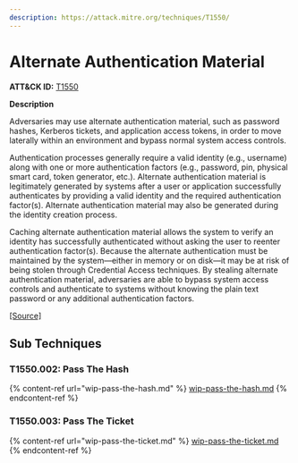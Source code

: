 ```yaml
---
description: https://attack.mitre.org/techniques/T1550/
---
```


# Alternate Authentication Material

**ATT\&CK ID:** [T1550](https://attack.mitre.org/techniques/T1550/)

**Description**

Adversaries may use alternate authentication material, such as password hashes, Kerberos tickets, and application access tokens, in order to move laterally within an environment and bypass normal system access controls.

Authentication processes generally require a valid identity (e.g., username) along with one or more authentication factors (e.g., password, pin, physical smart card, token generator, etc.). Alternate authentication material is legitimately generated by systems after a user or application successfully authenticates by providing a valid identity and the required authentication factor(s). Alternate authentication material may also be generated during the identity creation process.

Caching alternate authentication material allows the system to verify an identity has successfully authenticated without asking the user to reenter authentication factor(s). Because the alternate authentication must be maintained by the system—either in memory or on disk—it may be at risk of being stolen through Credential Access techniques. By stealing alternate authentication material, adversaries are able to bypass system access controls and authenticate to systems without knowing the plain text password or any additional authentication factors.

[\[Source\]](https://attack.mitre.org/techniques/T1550/)

## Sub Techniques

### T1550.002: Pass The Hash

{% content-ref url="wip-pass-the-hash.md" %}
[wip-pass-the-hash.md](wip-pass-the-hash.md)
{% endcontent-ref %}

### T1550.003: Pass The Ticket

{% content-ref url="wip-pass-the-ticket.md" %}
[wip-pass-the-ticket.md](wip-pass-the-ticket.md)
{% endcontent-ref %}
